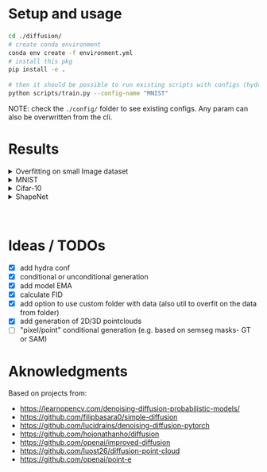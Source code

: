 
# Setup and usage

```bash
cd ./diffusion/
# create conda environment
conda env create -f environment.yml
# install this pkg
pip install -e .
```

```bash
# then it should be possible to run existing scripts with configs (hydra confs based)
python scripts/train.py --config-name "MNIST"
```

NOTE: check the `./config/` folder to see existing configs. Any param can also be overwritten from the cli.

# Results

<details><summary> Overfitting on small Image dataset </summary>

- Total images: 10
- 2 clases: my cat and my dog :smile:
- ```python scripts/train.py --config-name "ImageFolder_overfit"```

Forward Diffusion Examples:

![Alt text](results/ImageFolder_overfit/frames_0_forward_diff.png)

Reverse Diffusion Examples:

![Alt text](results/ImageFolder_overfit/frames_10_final.png)
![Alt text](results/ImageFolder_overfit/frames_10_reverse_diff.gif)
![Alt text](results/ImageFolder_overfit/frames_10_reverse_diff.png)
</details>

<details><summary> MNIST </summary>

- ```python scripts/train.py --config-name "MNIST"```

Forward Diffusion Examples:

![Alt text](results/MNIST/frames_0_forward_diff.png)

Reverse Diffusion Examples:

![Alt text](results/MNIST/frames_30_final.png)
![Alt text](results/MNIST/frames_30_reverse_diff.gif)
![Alt text](results/MNIST/frames_30_reverse_diff.png)
</details>

<details><summary> Cifar-10 </summary>

- ```python scripts/train.py --config-name "Cifar-10"```
- NOTE: results are not great yet, probably needs to be trained for way longer (e.g. 2000 epochs instead of 200)

Forward Diffusion Examples:

![Alt text](results/Cifar-10/frames_0_forward_diff.png)

Reverse Diffusion Examples:

![Alt text](results/Cifar-10/frames_210_final.png)
![Alt text](results/Cifar-10/frames_210_reverse_diff.gif)
![Alt text](results/Cifar-10/frames_210_reverse_diff.png)
</details>

<details><summary> ShapeNet </summary>

- ```python scripts/train.py --config-name "ShapeNet"```
- NOTE: results are visualized as a 2D side projection and only trained with 5 easy to distinguish classes ("Airplane", "Car", "Chair", "Motorbike", "Pistol"). Probably would also have better results with more epochs.

Forward Diffusion Examples:

![Alt text](results/ShapeNet/frames_0_forward_diff.png)

Reverse Diffusion Examples:

![Alt text](results/ShapeNet/frames_260_final.png)
![Alt text](results/ShapeNet/frames_260_reverse_diff.gif)
![Alt text](results/ShapeNet/frames_260_reverse_diff.png)
</details>

<br>
<br>

# Ideas / TODOs

- [x] add hydra conf
- [x] conditional or unconditional generation
- [x] add model EMA
- [x] calculate FID
- [x] add option to use custom folder with data (also util to overfit on the data from folder)
- [x] add generation of 2D/3D pointclouds
- [ ] "pixel/point" conditional generation (e.g. based on semseg masks- GT or SAM)

# Aknowledgments

Based on projects from:

- <https://learnopencv.com/denoising-diffusion-probabilistic-models/>
- <https://github.com/filipbasara0/simple-diffusion>
- <https://github.com/lucidrains/denoising-diffusion-pytorch>
- <https://github.com/hojonathanho/diffusion>
- <https://github.com/openai/improved-diffusion>
- <https://github.com/luost26/diffusion-point-cloud>
- <https://github.com/openai/point-e>
